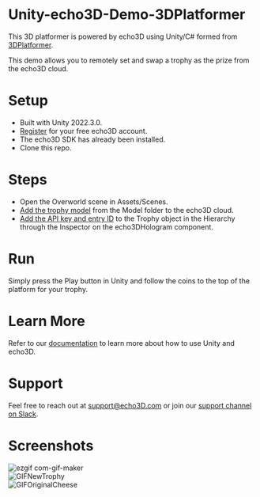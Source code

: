 # Unity-echo3D-Demo-3DPlatformer
This 3D platformer is powered by echo3D using Unity/C# formed from [3DPlatformer](https://github.com/colinschulte/3DPlatformer).

This demo allows you to remotely set and swap a trophy as the prize from the echo3D cloud.

# Setup
* Built with Unity 2022.3.0.
* [Register](https://console.echo3d.com/#/auth/register?utm_term={keyword}&utm_campaign=3Dplatformer_reskin&utm_source=GITHUB&utm_medium=repo) for your free echo3D account.
* The echo3D SDK has already been installed.
* Clone this repo.

# Steps
* Open the Overworld scene in Assets/Scenes.
* [Add the trophy model](https://docs.echo3d.co/quickstart/add-a-3d-model) from the Model folder to the echo3D cloud.
* [Add the API key and entry ID](https://docs.echo3d.com/unity/using-the-sdk) to the Trophy object in the Hierarchy through the Inspector on the echo3DHologram component.

# Run
Simply press the Play button in Unity and follow the coins to the top of the platform for your trophy.

# Learn More
Refer to our [documentation](https://docs.echo3d.com/unity) to learn more about how to use Unity and echo3D.

# Support
Feel free to reach out at [support@echo3D.com](support@echo3D.com) or join our [support channel on Slack](https://go.echo3d.co/join).

# Screenshots
![ezgif com-gif-maker](https://github.com/echo3Dco/Unity-echo3D-Demo-3DPlatformer/assets/99516371/fdaefe34-1fe7-4e0e-a292-35440f900956) <br>
![GIFNewTrophy](https://github.com/echo3Dco/Unity-echo3D-Demo-3DPlatformer/assets/99516371/dbabf2b2-0efa-4ad6-857e-818ed5d95784) <br>
![GIFOriginalCheese](https://github.com/echo3Dco/Unity-echo3D-Demo-3DPlatformer/assets/99516371/c537ea90-5529-481f-b20e-b058fd56301b) <br>
